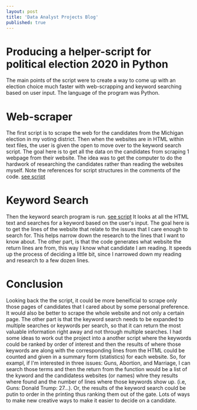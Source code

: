 ```yaml
---
layout: post
title: 'Data Analyst Projects Blog'
published: true
---
```


# Producing a helper-script for political election 2020 in Python #

The main points of the script were to create a way to come up with an election choice much faster with web-scrapping and keyword searching based on user input. 
The language of the program was Python.

# Web-scraper #
The first script is to scrape the web for the candidates from the Michigan election in my voting district. Then when the websites are in HTML within text files, the user is given the open to move over to the keyword search script. 
The goal here is to get all the data on the candidates from scraping 1 webpage from their website. The idea was to get the computer to do the hardwork of researching the candidates rather than reading the websites myself. 
Note the references for script structures in the comments of the code. 
[see script](https://github.com/jmb004/jmb004.github.io/blob/master/_posts/keyword_ranking.py)

# Keyword Search #
Then the keyword search program is run. [see script](https://github.com/jmb004/jmb004.github.io/blob/master/_posts/keyword_ranking.py) It looks at all the HTML text and searches for a keyword based on the user's input. 
The goal here is to get the lines of the website that relate to the issues that I care enough to search for. This helps narrow down the research to the lines that I want to know about. The other part, is that the code generates what website the return lines are from, this way I know what candidate I am reading. 
It speeds up the process of deciding a little bit, since I narrowed down my reading and research to a few dozen lines. 

# Conclusion #
Looking back the the script, it could be more beneificial to scrape only those pages of candidates that I cared about by some personal preference. It would also be better to scrape the whole website and not only a certain page. 
The other part is that the keyword search needs to be expanded to multiple searches or keywords per search, so that it can return the most valuable information right away and not through multiple searches. I had some ideas to work out the project into a another script where the keywords could be ranked by order of interest and then the results of where those keywords are along with the corresponding lines from the HTML could be counted and given in a summary form (statistics) for each website. So, for exampl, if I'm interested in three issues: Guns, Abortion, and Marriage, I can search those terms
and then the return from the function would be a list of the kyword and the candidatess websites (or names) whre they results where found and the number of lines where those keywords show up. (i.e, Guns: Donald Trump: 27...). 
Or, the results of the keyword search could be putin to order in the printing thus ranking them out of the gate. Lots of ways to make new creative ways to make it easier to decide on a candidate.
